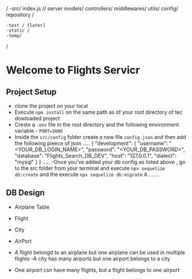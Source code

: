 / 
    -src/
        index.js // server 
        models/
        controllers/
        middlewares/
        utils/
        config/
        repository /
        
    -test / [later]
    -static /
    -temp/
    


 
/

# Welcome to Flights Servicr 

## Project Setup 
- clone the project on your local 
- Execute `npm install` on the same path as of your root directory of tec dowloaded project 
- Creste a `.env` file in the root directory and the following environment  variable 
      - `PORT=3000`
- Inside the `src/config` folder create a new file `config.json` and then add the following pieece of json
.....
{
  "development": {
    "username": "<YOUR_DB_LOGIN_NAME>",
    "password": "<YOUR_DB_PASSWORD>",
    "database": "Flights_Search_DB_DEV",
    "host": "127.0.0.1",
    "dialect": "mysql"
  }
}
.....
-Once you've added your db config as listed above , go to the src folder from your terminal and execute `npx sequelize db:create`
and the execute 
`npx sequelize db:migrate` A
.......


## DB Design 
  - Airplane Table 
  - Flight 
  - City 
  - AirPort 


  -  A flight belongd to an  airplane but one airplane can be used in multiple flights 
  -A city has many airports but one airport belongs to a city 
  - One airport csn have many flights, but a flight belongs to one  airport 